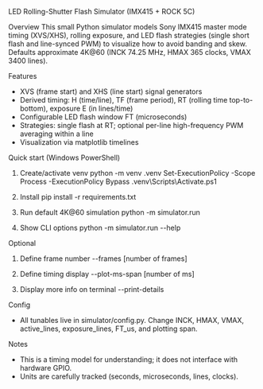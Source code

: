 LED Rolling-Shutter Flash Simulator (IMX415 + ROCK 5C)

Overview
This small Python simulator models Sony IMX415 master mode timing (XVS/XHS), rolling exposure, and LED flash strategies (single short flash and line-synced PWM) to visualize how to avoid banding and skew. Defaults approximate 4K@60 (INCK 74.25 MHz, HMAX 365 clocks, VMAX 3400 lines).

Features
- XVS (frame start) and XHS (line start) signal generators
- Derived timing: H (time/line), TF (frame period), RT (rolling time top-to-bottom), exposure E (in lines/time)
- Configurable LED flash window FT (microseconds)
- Strategies: single flash at RT; optional per-line high-frequency PWM averaging within a line
- Visualization via matplotlib timelines

Quick start (Windows PowerShell)
1) Create/activate venv
   python -m venv .venv
   Set-ExecutionPolicy -Scope Process -ExecutionPolicy Bypass
   .venv\\Scripts\\Activate.ps1

2) Install
   pip install -r requirements.txt

3) Run default 4K@60 simulation
   python -m simulator.run

4) Show CLI options
   python -m simulator.run --help

Optional
1) Define frame number
   --frames [number of frames]

2) Define timing display
   --plot-ms-span [number of ms]

3) Display more info on terminal
   --print-details

Config
- All tunables live in simulator/config.py. Change INCK, HMAX, VMAX, active_lines, exposure_lines, FT_us, and plotting span.

Notes
- This is a timing model for understanding; it does not interface with hardware GPIO.
- Units are carefully tracked (seconds, microseconds, lines, clocks).


